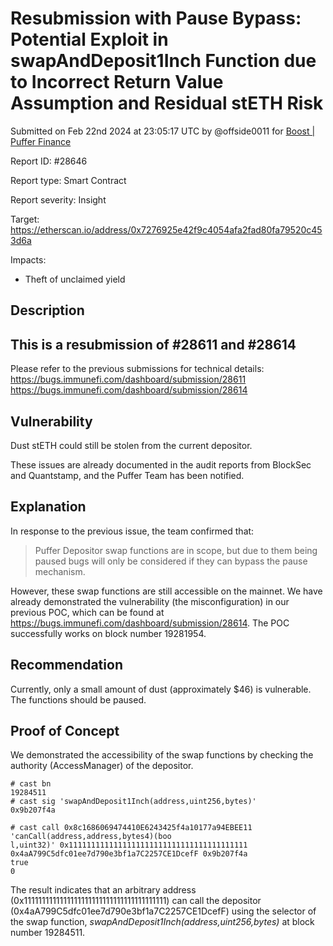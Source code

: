 
# Resubmission with Pause Bypass: Potential Exploit in swapAndDeposit1Inch Function due to Incorrect Return Value Assumption and Residual stETH Risk

Submitted on Feb 22nd 2024 at 23:05:17 UTC by @offside0011 for [Boost | Puffer Finance](https://immunefi.com/bounty/pufferfinance-boost/)

Report ID: #28646

Report type: Smart Contract

Report severity: Insight

Target: https://etherscan.io/address/0x7276925e42f9c4054afa2fad80fa79520c453d6a

Impacts:
- Theft of unclaimed yield

## Description
## This is a resubmission of #28611 and #28614

Please refer to the previous submissions for technical details:
https://bugs.immunefi.com/dashboard/submission/28611
https://bugs.immunefi.com/dashboard/submission/28614

## Vulnerability

Dust stETH could still be stolen from the current depositor.

These issues are already documented in the audit reports from BlockSec and Quantstamp, and the Puffer Team has been notified.

## Explanation
In response to the previous issue, the team confirmed that:

> Puffer Depositor swap functions are in scope, but due to them being paused bugs will only be considered if they can bypass the pause mechanism.

However, these swap functions are still accessible on the mainnet. We have already demonstrated the vulnerability (the misconfiguration) in our previous POC, which can be found at https://bugs.immunefi.com/dashboard/submission/28614. The POC successfully works on block number 19281954.

## Recommendation

Currently, only a small amount of dust (approximately $46) is vulnerable. The functions should be paused.


## Proof of Concept

We demonstrated the accessibility of the swap functions by checking the authority (AccessManager) of the depositor.

```
# cast bn
19284511
# cast sig 'swapAndDeposit1Inch(address,uint256,bytes)'
0x9b207f4a

# cast call 0x8c1686069474410E6243425f4a10177a94EBEE11 'canCall(address,address,bytes4)(boo
l,uint32)' 0x1111111111111111111111111111111111111111 0x4aA799C5dfc01ee7d790e3bf1a7C2257CE1DcefF 0x9b207f4a
true
0
```

The result indicates that an arbitrary address (0x1111111111111111111111111111111111111111) can call the depositor (0x4aA799C5dfc01ee7d790e3bf1a7C2257CE1DcefF) using the selector of the swap function, _swapAndDeposit1Inch(address,uint256,bytes)_ at block number 19284511.